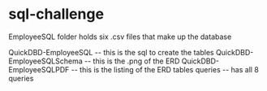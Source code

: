 # sql-challenge

EmployeeSQL folder holds six .csv files that make up the database

QuickDBD-EmployeeSQL -- this is the sql to create the tables
QuickDBD-EmployeeSQLSchema -- this is the .png of the ERD
QuickDBD-EmployeeSQLPDF -- this is the listing of the ERD tables
queries -- has all 8 queries